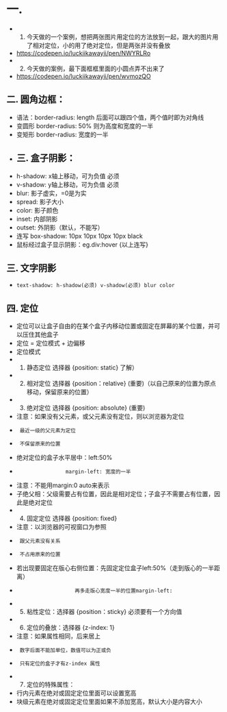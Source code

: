 # 一.
- 1. 今天做的一个案例，想把两张图片用定位的方法放到一起，跟大的图片用了相对定位，小的用了绝对定位，但是两张并没有叠放
-  https://codepen.io/luckiikawayii/pen/NWYRLRo
- 2. 今天做的案例，最下面框框里面的小圆点弄不出来了
- https://codepen.io/luckiikawayii/pen/wvmozQO

## 二. 圆角边框： 

- 语法：border-radius: length  后面可以跟四个值，两个值时即为对角线
- 变圆形  border-radius: 50%  则为高度和宽度的一半
- 变矩形  border-radius: 宽度的一半
- ## 三. 盒子阴影：
- h-shadow: x轴上移动，可为负值 必须
- v-shadow: y轴上移动，可为负值 必须
- blur: 影子虚实，=0是为实 
- spread: 影子大小
- color: 影子颜色
- inset: 内部阴影
- outset: 外阴影（默认，不能写）
- 连写 box-shadow: 10px 10px 10px 10px black
- 鼠标经过盒子显示阴影：eg.div:hover {以上连写}

## 三. 文字阴影

- `text-shadow: h-shadow(必须) v-shadow(必须) blur color`

## 四. 定位

- 定位可以让盒子自由的在某个盒子内移动位置或固定在屏幕的某个位置，并可以压住其他盒子
- 定位 = 定位模式 + 边偏移
- 定位模式  
- 1. 静态定位  选择器 {position: static}  了解）
- 2. 相对定位  选择器 {position：relative} (重要)（以自己原来的位置为原点移动，保留原来的位置）
- 3. 绝对定位  选择器 {position: absolute} (重要) 
- 注意：如果没有父元素，或父元素没有定位，则以浏览器为定位
-      最近一级的父元素为定位
-      不保留原来的位置
- 绝对定位的盒子水平居中：left:50%
-                     margin-left: 宽度的一半
- 注意：不能用margin:0 auto来表示                       
- 子绝父相：父级需要占有位置，因此是相对定位；子盒子不需要占有位置，因此是绝对定位
- 4. 固定定位  选择器 {position: fixed}
- 注意：以浏览器的可视窗口为参照
-      跟父元素没有关系
-      不占用原来的位置
- 若出现要固定在版心右侧位置：先固定定位盒子left:50%（走到版心的一半距离）
-                        再多走版心宽度一半的位置margin-left:  
- 5. 粘性定位：选择器 {position：sticky} 必须要有一个方向值                      
- 6. 定位的叠放：选择器 {z-index: 1}
- 注意：如果属性相同，后来居上
-      数字后面不能加单位，数值可以为正或负
-      只有定位的盒子才有z-index 属性
- 7. 定位的特殊属性：
- 行内元素在绝对或固定定位里面可以设置宽高
-  块级元素在绝对或固定定位里面如果不添加宽高，默认大小是内容大小    
